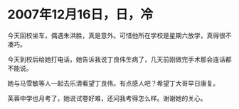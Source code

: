 # 2007年12月16日，日，冷

今天回校坐车，偶遇朱洪胜，真是意外。可惜他所在学校是星期六放学，真得很不凑巧。

今天到校后给她打电话，她告诉我说丁良伟生病了，几天前刚做完手术那会连话都不能说。

她与马雪敏等人一起去乐清看望丁良伟。有点感人吧？希望丁大哥早日康复。

芙蓉中学也月考了，她说试卷好难，还问我考得怎么样。谢谢她的关心。
